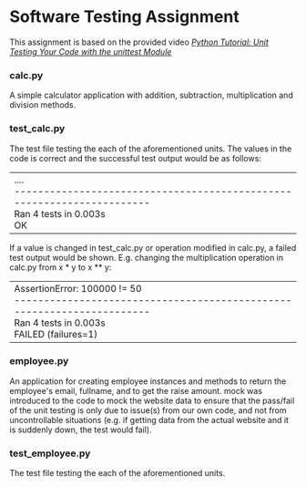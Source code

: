 # Software Testing Assignment
This assignment is based on the provided video <i><a href="https://www.youtube.com/watch?v=6tNS--WetLI">Python Tutorial: Unit Testing Your Code with the unittest Module</a></i>

<h3>calc.py</h3>
A simple calculator application with addition, subtraction, multiplication and division methods.

<h3>test_calc.py</h3>
The test file testing the each of the aforementioned units.
The values in the code is correct and the successful test output would be as follows:
<table>
    <tr>
        <td>....
          <br>----------------------------------------------------------------------
          <br>Ran 4 tests in 0.003s
          <br>OK
        </td>
    </tr>
</table>
If a value is changed in test_calc.py or operation modified in calc.py, a failed test output would be shown.
E.g. changing the multiplication operation in calc.py from x * y to x ** y:
<table>
    <tr>
        <td>AssertionError: 100000 != 50
            <br>----------------------------------------------------------------------
             <br>Ran 4 tests in 0.003s
             <br>FAILED (failures=1)
        </td>
    </tr>
</table>

<h3>employee.py</h3>
An application for creating employee instances and methods to return the employee's email, fullname, and to get the raise amount.
mock was introduced to the code to mock the website data to ensure that the pass/fail of the unit testing is only due to issue(s) from our own code, and not from uncontrollable situations (e.g. if getting data from the actual website and it is suddenly down, the test would fail).

<h3>test_employee.py</h3>
The test file testing the each of the aforementioned units.
